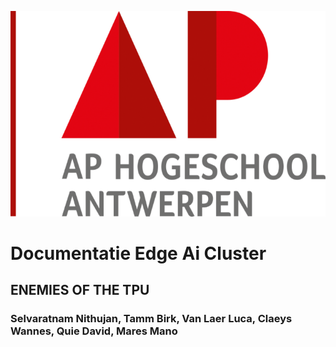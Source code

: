 <img src="./assets/media/image1.png"
style="width:6.45625in;height:3.42569in" />

# Documentatie Edge Ai Cluster


## ENEMIES OF THE TPU
### Selvaratnam Nithujan, Tamm Birk, Van Laer Luca, Claeys Wannes, Quie David, Mares Mano
